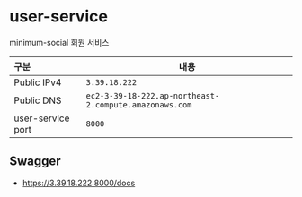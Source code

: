 # user-service

minimum-social 회원 서비스

| 구분 | 내용 |
|:--- | --- |
| Public IPv4 | `3.39.18.222` |
| Public DNS | `ec2-3-39-18-222.ap-northeast-2.compute.amazonaws.com` |
| user-service port | `8000` |

## Swagger

- <https://3.39.18.222:8000/docs>